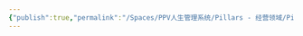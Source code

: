 ```yaml
---
{"publish":true,"permalink":"/Spaces/PPV人生管理系统/Pillars - 经营领域/Pillars - 人生经营领域/运动/增肌减脂计划/力量训练动作库/背屈伸（山羊挺身）.md","created":"2025-07-07T18:43:27.870+08:00","modified":"2025-07-09T00:22:52.443+08:00","published":"2025-07-09T00:22:52.443+08:00","cssclasses":""}
---
```


